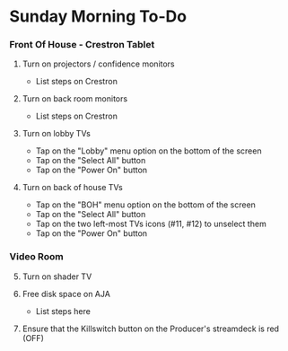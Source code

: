 # Sunday Morning To-Do

### Front Of House - Crestron Tablet

1) Turn on projectors / confidence monitors
	* List steps on Crestron

2) Turn on back room monitors
	* List steps on Crestron

3) Turn on lobby TVs
	* Tap on the "Lobby" menu option on the bottom of the screen
	* Tap on the "Select All" button
	* Tap on the "Power On" button

4) Turn on back of house TVs
	* Tap on the "BOH" menu option on the bottom of the screen
	* Tap on the "Select All" button
	* Tap on the two left-most TVs icons (#11, #12) to unselect them
	* Tap on the "Power On" button

### Video Room

5) Turn on shader TV

6) Free disk space on AJA
	* List steps here
	
9) Ensure that the Killswitch button on the Producer's streamdeck is red (OFF)
